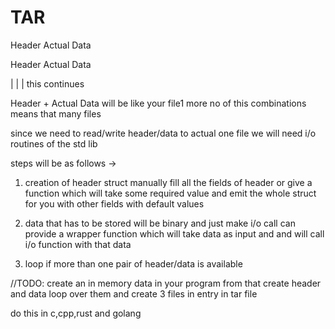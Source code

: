 # TAR

Header
Actual Data

Header
Actual Data

|
|
|
this continues

Header + Actual Data will be like your file1
more no of this combinations means that many files

since we need to read/write header/data to actual one file
we will need i/o routines of the std lib

steps will be as follows ->
1. creation of header struct
manually fill all the fields of header
or give a function which will take some required value
and emit the whole struct for you with other fields with
default values

2. data that has to be stored will be binary
and just make i/o call
can provide a wrapper function which will take data as
input and and will call i/o function with that data

3. loop if more than one pair of header/data is available

//TODO:
create an in memory data in your program from that
create header and data
loop over them 
and create 3 files in entry in tar file

do this in c,cpp,rust and golang
